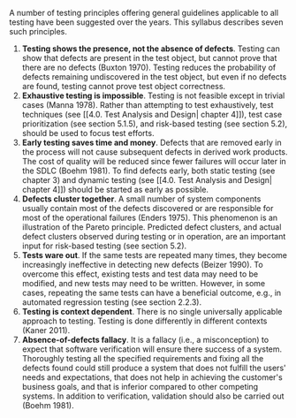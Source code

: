  A number of testing principles offering general guidelines applicable to all testing have been suggested over the years.  This syllabus describes seven such principles.

1. **Testing shows the presence, not the absence of defects**.  Testing can show that defects are present in the test object, but cannot prove that there are no defects (Buxton 1970).  Testing reduces the probability of defects remaining undiscovered in the test object, but even if no defects are found, testing cannot prove test object correctness.
2. **Exhaustive testing is impossible**.  Testing is not feasible except in trivial cases (Manna 1978).  Rather than attempting to test exhaustively, test techniques (see [[4.0.  Test Analysis and Design| chapter 4]]), test case prioritization (see section 5.1.5), and risk-based testing (see section 5.2), should be used to focus test efforts.
3. **Early testing saves time and money**.  Defects that are removed early in the process will not cause subsequent defects in derived work products.  The cost of quality will be reduced since fewer failures will occur later in the SDLC (Boehm 1981).  To find defects early, both static testing (see chapter 3) and dynamic testing (see [[4.0.  Test Analysis and Design| chapter 4]]) should be started as early as possible.
4. **Defects cluster together**.  A small number of system components usually contain most of the defects discovered or are responsible for most of the operational failures (Enders 1975).  This phenomenon is an illustration of the Pareto principle.  Predicted defect clusters, and actual defect clusters observed during testing or in operation, are an important input for risk-based testing (see section 5.2).
5. **Tests ware out**.  If the same tests are repeated many times, they become increasingly ineffective in detecting new defects (Beizer 1990).  To overcome this effect, existing tests and test data may need to be modified, and new tests may need to be written.  However, in some cases, repeating the same tests can have a beneficial outcome, e.g., in automated regression testing (see section 2.2.3).
6. **Testing is context dependent**.  There is no single universally applicable approach to testing.  Testing is done differently in different contexts (Kaner 2011).
7. **Absence-of-defects fallacy**.  It is a fallacy (i.e., a misconception) to expect that software verification will ensure there success of a system.  Thoroughly testing all the specified requirements and fixing all the defects found could still produce a system that does not fulfill the users' needs and expectations, that does not help in achieving the customer's business goals, and that is inferior compared to other competing systems.  In addition to verification, validation should also be carried out (Boehm 1981).